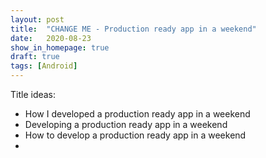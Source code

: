 ```yaml
---
layout: post
title:  "CHANGE ME - Production ready app in a weekend"
date:   2020-08-23
show_in_homepage: true
draft: true
tags: [Android]
---
```


Title ideas: 

- How I developed a production ready app in a weekend
- Developing a production ready app in a weekend
- How to develop a production ready app in a weekend
- 




